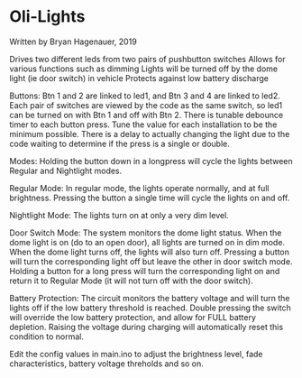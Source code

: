 # Oli-Lights

Written by Bryan Hagenauer, 2019

Drives two different leds from two pairs of pushbutton switches
Allows for various functions such as dimming
Lights will be turned off by the dome light (ie door switch) in vehicle
Protects against low battery discharge


Buttons:
Btn 1 and 2 are linked to led1, and Btn 3 and 4 are linked to led2. Each pair of switches
are viewed by the code as the same switch, so led1 can be turned on with Btn 1 and off 
with Btn 2.
There is tunable debounce timer to each button press. Tune the value for each installation
to be the minimum possible. There is a delay to actually changing the light due to the
code waiting to determine if the press is a single or double.

Modes:
Holding the button down in a longpress will cycle the lights between Regular and
Nightlight modes.

Regular Mode:
In regular mode, the lights operate normally, and at full brightness. Pressing
the button a single time will cycle the lights on and off.

Nightlight Mode:
The lights turn on at only a very dim level.

Door Switch Mode:
The system monitors the dome light status. When the dome light is on (do to an open door),
all lights are turned on in dim mode. When the dome light turns off, the lights will also
turn off. Pressing a button will turn the corresponding light off but leave the other in
door switch mode. Holding a button for a long press will turn the corresponding light on 
and return it to Regular Mode (it will not turn off with the door switch).

Battery Protection:
The circuit monitors the battery voltage and will turn the lights off if the low battery
threshold is reached. Double pressing the switch will override the low battery protection,
and allow for FULL battery depletion. Raising the voltage during charging will
automatically reset this condition to normal.

Edit the config values in main.ino to adjust the brightness level, fade characteristics,
battery voltage threholds and so on.